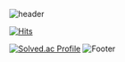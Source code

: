 


![header](https://capsule-render.vercel.app/api?type=waving&color=A3DCBE&height=200&section=header)

[![Hits](https://hits.seeyoufarm.com/api/count/incr/badge.svg?url=https%3A%2F%2Fgithub.com%2FCryingpepe%2F&count_bg=%23000000&title_bg=%23F4FF58&icon=awesomelists.svg&icon_color=%23FFFFFF&title=hits&edge_flat=false)](https://hits.seeyoufarm.com)


[![Solved.ac Profile](http://mazassumnida.wtf/api/v2/generate_badge?boj=cryingpepe)](https://solved.ac/cryingpepe/)
![Footer](https://capsule-render.vercel.app/api?type=waving&color=A3DCBE&height=200&section=footer)

